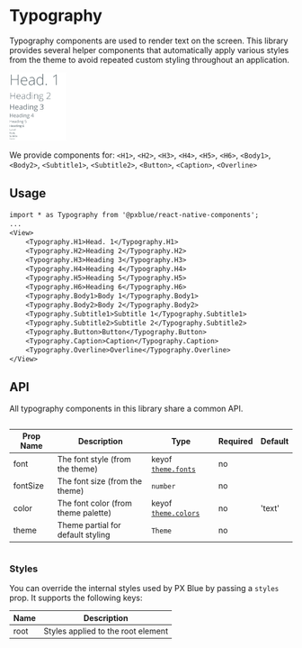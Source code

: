 # Typography

Typography components are used to render text on the screen. This library provides several helper components that automatically apply various styles from the theme to avoid repeated custom styling throughout an application.

<img width="20%" alt="Typography Elements" src="./images/typography.png">

We provide components for: `<H1>`, `<H2>`, `<H3>`, `<H4>`, `<H5>`, `<H6>`, `<Body1>`, `<Body2>`, `<Subtitle1>`, `<Subtitle2>`, `<Button>`, `<Caption>`, `<Overline>`

## Usage

```tsx
import * as Typography from '@pxblue/react-native-components';
...
<View>
    <Typography.H1>Head. 1</Typography.H1>
    <Typography.H2>Heading 2</Typography.H2>
    <Typography.H3>Heading 3</Typography.H3>
    <Typography.H4>Heading 4</Typography.H4>
    <Typography.H5>Heading 5</Typography.H5>
    <Typography.H6>Heading 6</Typography.H6>
    <Typography.Body1>Body 1</Typography.Body1>
    <Typography.Body2>Body 2</Typography.Body2>
    <Typography.Subtitle1>Subtitle 1</Typography.Subtitle1>
    <Typography.Subtitle2>Subtitle 2</Typography.Subtitle2>
    <Typography.Button>Button</Typography.Button>
    <Typography.Caption>Caption</Typography.Caption>
    <Typography.Overline>Overline</Typography.Overline>
</View>
```

## API

All typography components in this library share a common API.

<div style="overflow: auto">

| Prop Name | Description                         | Type                                                                                | Required | Default |
| --------- | ----------------------------------- | ----------------------------------------------------------------------------------- | -------- | ------- |
| font      | The font style (from the theme)     | keyof [`theme.fonts`](https://callstack.github.io/react-native-paper/theming.html)  | no       |         |
| fontSize  | The font size (from the theme)      | `number`                                                                            | no       |         |
| color     | The font color (from theme palette) | keyof [`theme.colors`](https://callstack.github.io/react-native-paper/theming.html) | no       | 'text'  |
| theme     | Theme partial for default styling   | `Theme`                                                                             | no       |         |

</div>

### Styles

You can override the internal styles used by PX Blue by passing a `styles` prop. It supports the following keys:

| Name  | Description                         |
| ----- | ----------------------------------- |
| root  | Styles applied to the root element  |
